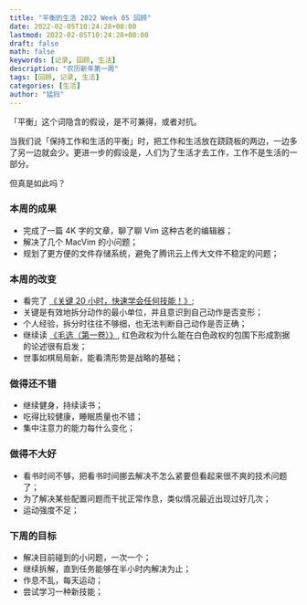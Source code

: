 ```yaml
---
title: "平衡的生活 2022 Week 05 回顾"
date: 2022-02-05T10:24:28+08:00
lastmod: 2022-02-05T10:24:28+08:00
draft: false
math: false
keywords: [记录, 回顾, 生活]
description: "农历新年第一周"
tags: [回顾, 记录, 生活]
categories: [生活]
author: "猛犸"
---
```


「平衡」这个词隐含的假设，是不可兼得，或者对抗。

当我们说「保持工作和生活的平衡」时，把工作和生活放在跷跷板的两边，一边多了另一边就会少。更进一步的假设是，人们为了生活才去工作，工作不是生活的一部分。

但真是如此吗？

### 本周的成果

- 完成了一篇 4K 字的文章，聊了聊 Vim 这种古老的编辑器；
- 解决了几个 MacVim 的小问题；
- 规划了更方便的文件存储系统，避免了腾讯云上传大文件不稳定的问题；

### 本周的改变

- 看完了 [《关键 20 小时，快速学会任何技能！》](https://book.douban.com/subject/26670648);
- 关键是有效地拆分动作的最小单位，并且意识到自己动作是否变形；
- 个人经验，拆分时往往不够细，也无法判断自己动作是否正确；
- 继续读 [《毛选（第一卷）》](https://book.douban.com/subject/1139360/), 红色政权为什么能在白色政权的包围下形成割据的论述很有启发；
- 世事如棋局局新，能看清形势是战略的基础；

### 做得还不错

- 继续健身，持续读书；
- 吃得比较健康，睡眠质量也不错；
- 集中注意力的能力每什么变化；

### 做得不大好

- 看书时间不够，把看书时间挪去解决不怎么紧要但看起来很不爽的技术问题了；
- 为了解决某些配置问题而干扰正常作息，类似情况最近出现过好几次；
- 运动强度不足；

### 下周的目标

- 解决目前碰到的小问题，一次一个；
- 继续拆解，直到任务能够在半小时内解决为止；
- 作息不乱，每天运动；
- 尝试学习一种新技能；

